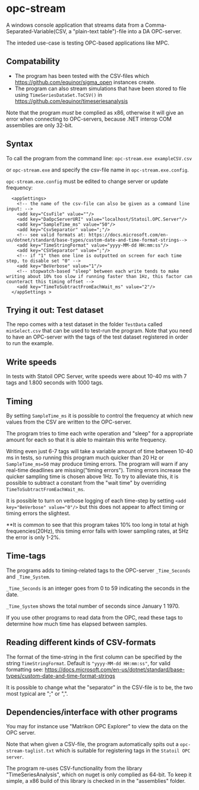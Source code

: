 # opc-stream
A windows console application that streams data from a Comma-Separated-Variable(CSV, a "plain-text table")-file into a DA OPC-server. 

The inteded use-case is testing OPC-based applications like MPC. 

## Compatability

- The program has been tested with the CSV-files which https://github.com/equinor/sigma_open instances create.
- The program can also stream simulations that have been stored to file using ``TimeSeriesDataSet.ToCSV()`` in
https://github.com/equinor/timeseriesanalysis

Note that the program *must* be complied as x86, otherwise it will give an error when connecting to OPC-servers, because .NET interop COM assemblies are only 32-bit. 

## Syntax

To call the program from the command line:
``opc-stream.exe exampleCSV.csv``

or 
```opc-stream.exe``` and specify the csv-file name in ``opc-stream.exe.config``.

``opc-stream.exe.config`` must be edited to change server or update frequency:
```
  <appSettings>
    <!-- the name of the csv-file can also be given as a command line input: -->
    <add key="CsvFile" value=""/>
    <add key="DaOpcServerURI" value="localhost/Statoil.OPC.Server"/>
    <add key="SampleTime_ms" value="50"/>
    <add key="CsvSeparator" value=";"/>
    <!-- see valid formats at: https://docs.microsoft.com/en-us/dotnet/standard/base-types/custom-date-and-time-format-strings-->
    <add key="TimeStringFormat" value="yyyy-MM-dd HH:mm:ss"/>
    <add key="CSVSeparator" value=";"/>
    <!-- if "1" then one line is outputted on screen for each time step, to disable set "0" -->
    <add key="BeVerbose" value="1"/>
    <!-- stopwatch-based "sleep" between each write tends to make writing about 10% too slow if running faster than 1Hz, this factor can counteract this timing offset -->
    <add key="TimeToSubtractFromEachWait_ms" value="2"/>
  </appSettings >
```

## Trying it out: Test dataset

The repo comes with a test dataset in the folder ``TestData`` called ``minSelect.csv`` that can be used to test-run the program. 
Note that you need to have an OPC-server with the tags of the test dataset registered in order to run the example. 

## Write speeds

In tests with Statoil OPC Server, write speeds were about 10-40 ms with 7 tags and 1.800 seconds with 1000 tags.

## Timing 

By setting ``SampleTime_ms`` it is possible to control the frequency at which new values from the CSV are written to the OPC-server.

The program tries to time each write operation and "sleep" for a appropriate amount for each so that it is able to maintain this write frequency.

Writing even just 6-7 tags will take a variable amount of time between 10-40 ms in tests, so running this program much quicker than 20 Hz or 
``SampleTime_ms=50`` may produce timing errors. The program will warn if any real-time deadlines are missing("timing errors"). Timing errors increase
the quicker sampling time is chosen above 1Hz. To try to alleviate this, it is possible to subtract a constant from the 
"wait time" by overriding ``TimeToSubtractFromEachWait_ms``.

It is possible to turn on verbose logging of each time-step by setting ``<add key="BeVerbose" value="0"/>`` but this does not
appear to affect timing or timing errors the slightest.

**It is common to see that this program takes 10% too long in total at high frequencies(20Hz), this timing error falls with lower sampling rates,
at 5Hz the error is only 1-2%.

## Time-tags

The programs adds to timing-related tags to the OPC-server ``_Time_Seconds`` and ``_Time_System``.

``_Time_Seconds`` is an integer goes from 0 to 59 indicating the seconds in the date.

``_Time_System`` shows the total number of seconds since January 1 1970.

If you use other programs to read data from the OPC, read these tags to determine how much time has elapsed between samples.

## Reading different kinds of CSV-formats

The format of the time-string in the first column can be specified by the string ``TimeStringFormat``.
Default is ``"yyyy-MM-dd HH:mm:ss"``, for valid formatting see:
https://docs.microsoft.com/en-us/dotnet/standard/base-types/custom-date-and-time-format-strings

It is possible to change what the "separator" in the CSV-file is to be, the two most typical are ";" or ",". 

## Dependencies/interface with other programs

You may for instance use "Matrikon OPC Explorer" to view the data on the OPC server.

Note that when given a CSV-file, the program automatically spits out a ``opc-stream-taglist.txt`` which is suitable for 
registering tags in the ``Statoil OPC server``.

The program re-uses CSV-functionality from the library "TimeSeriesAnalysis", which on nuget is only complied as 64-bit. To keep it 
simple, a x86 build of this library is checked in in the "assemblies" folder.